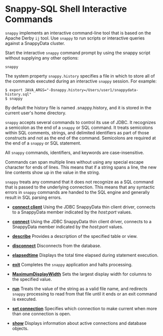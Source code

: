 # Snappy-SQL Shell Interactive Commands

`snappy` implements an interactive command-line tool that is based on the Apache Derby `ij` tool. Use `snappy` to run scripts or interactive queries against a SnappyData cluster.

Start the interactive `snappy` command prompt by using the snappy script without supplying any other options:

``` pre
snappy
```

The system property `snappy.history` specifies a file in which to store all of the commands executed during an interactive `snappy` session. For example:

``` pre
$ export JAVA_ARGS="-Dsnappy.history=/Users/user1/snappydata-history.sql"
$ snappy
```

By default the history file is named .snappy.history, and it is stored in the current user's home directory.

`snappy` accepts several commands to control its use of JDBC. It recognizes a semicolon as the end of a `snappy` or SQL command. It treats semicolons within SQL comments, strings, and delimited identifiers as part of those constructs and not as the end of the command. Semicolons are required at the end of a `snappy` or SQL statement.

All `snappy` commands, identifiers, and keywords are case-insensitive.

Commands can span multiple lines without using any special escape character for ends of lines. This means that if a string spans a line, the new line contents show up in the value in the string.

`snappy` treats any command that it does not recognize as a SQL command that is passed to the underlying connection. This means that any syntactic errors in `snappy` commands are handed to the SQL engine and generally result in SQL parsing errors.

-   **[connect client](../../reference/interactive_commands/connect_client.md)**
    Using the JDBC SnappyData thin client driver, connects to a SnappyData member indicated by the *host:port* values.
    
-   **[connect](../../reference/interactive_commands/connect.md)**
    Using the JDBC SnappyData thin client driver, connects to a SnappyData member indicated by the *host:port* values.

-   **[describe](../../reference/interactive_commands/describe.md)**
    Provides a description of the specified table or view.

-   **[disconnect](../../reference/interactive_commands/disconnect.md)**
    Disconnects from the database.

-   **[elapsedtime](../../reference/interactive_commands/elapsedtime.md)**
    Displays the total time elapsed during statement execution.

-   **[exit](../../reference/interactive_commands/exit.md)**
    Completes the `snappy` application and halts processing.

-   **[MaximumDisplayWidth](../../reference/interactive_commands/maximumdisplaywidth.md)**
    Sets the largest display width for columns to the specified value.

-   **[run](../../reference/interactive_commands/run.md)**
    Treats the value of the string as a valid file name, and redirects `snappy` processing to read from that file until it ends or an exit command is executed.

-   **[set connection](../../reference/interactive_commands/set_connection.md)**
    Specifies which connection to make current when more than one connection is open.

-   **[show](../../reference/interactive_commands/show.md)**
    Displays information about active connections and database objects.
